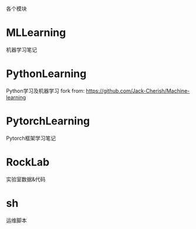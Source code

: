 各个模块

# MLLearning
机器学习笔记

# PythonLearning
 Python学习及机器学习
 fork from: https://github.com/Jack-Cherish/Machine-learning

# PytorchLearning
Pytorch框架学习笔记

# RockLab
实验室数据&代码

# sh
运维脚本

